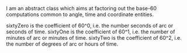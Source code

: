 I am an abstract class which aims at factoring out the base-60 computations common to angle, time and coordinate entities.

sixtyZero is the coefficient of 60^0, i.e. the number seconds of arc or seconds of time.
sixtyOne  is the coefficient of 60^1, i.e. the number of minutes of arc or minutes of time.
sixtyTwo  is the coefficient of 60^2, i.e. the number of degrees of arc or hours of time.